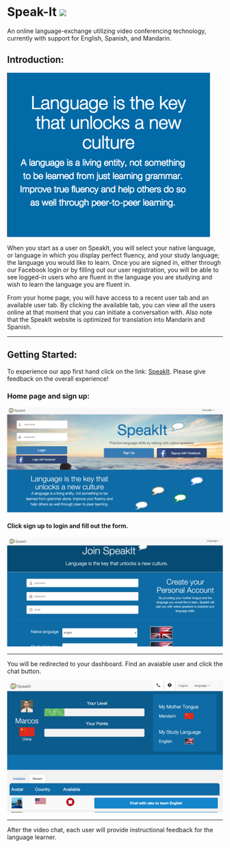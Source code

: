# Speak-It  <img src="https://raw.githubusercontent.com/tgoldenberg/Speakit-Static/master/app/assets/images/globe-logo.png" width="48">
An online language-exchange utilizing video conferencing technology, currently with support for English, Spanish, and Mandarin.

## Introduction:

<img src="https://raw.githubusercontent.com/nyc-dragonflies-2015/Speak-It/master/app/assets/images/Read-me-quote.png">

When you start as a user on SpeakIt, you will select your native language, or language in which you display perfect fluency, and your study language; the language you would like to learn. Once you are signed in, either through our Facebook login or by filling out our user registration, you will be able to see logged-in users who are fluent in the language you are studying and wish to learn the language you are fluent in. 

From your home page, you will have access to a recent user tab and an available user tab. By clicking the available tab, you can view all the users online at that moment that you can initiate a conversation with. Also note that the SpeakIt website is optimized for translation into Mandarin and Spanish. 	
****


## Getting Started:

To experience our app first hand click on the link: <a href="https://speakitlanguages.com/">SpeakIt</a>. Please give feedback on the overall experience!

### Home page and sign up:


<img src="https://raw.githubusercontent.com/nyc-dragonflies-2015/Speak-It/master/app/assets/images/speakit-landing.png">

#### Click sign up to login and fill out the form.

<img src="https://raw.githubusercontent.com/nyc-dragonflies-2015/Speak-It/master/app/assets/images/speakit-signup.png">

***
You will be redirected to your dashboard. Find an avaiable user and click the chat button.

<img src="https://github.com/nyc-dragonflies-2015/Speak-It/blob/master/app/assets/images/speakit-profile.png">

***
After the video chat, each user will provide instructional feedback for the language learner.
